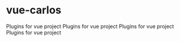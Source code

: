 # vue-carlos
Plugins for vue project
Plugins for vue project
Plugins for vue project
Plugins for vue project
